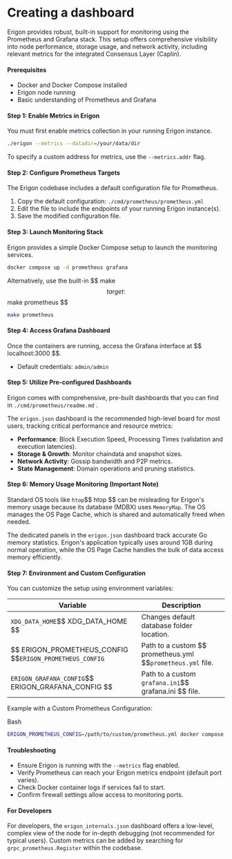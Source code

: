 # Creating a dashboard

Erigon provides robust, built-in support for monitoring using the Prometheus and Grafana stack. This setup offers comprehensive visibility into node performance, storage usage, and network activity, including relevant metrics for the integrated Consensus Layer (Caplin).

#### Prerequisites

* Docker and Docker Compose installed
* Erigon node running
* Basic understanding of Prometheus and Grafana

#### Step 1: Enable Metrics in Erigon

You must first enable metrics collection in your running Erigon instance.

```sh
./erigon --metrics --datadir=/your/data/dir
```

To specify a custom address for metrics, use the `--metrics.addr` flag.

#### Step 2: Configure Prometheus Targets

The Erigon codebase includes a default configuration file for Prometheus.

1. Copy the default configuration: `./cmd/prometheus/prometheus.yml`
2. Edit the file to include the endpoints of your running Erigon instance(s).
3. Save the modified configuration file.

#### Step 3: Launch Monitoring Stack

Erigon provides a simple Docker Compose setup to launch the monitoring services.

```sh
docker compose up -d prometheus grafana
```

Alternatively, use the built-in $$ $\text{make}$ $$ target: $$ $\text{make prometheus}$ $$

```sh
make prometheus
```

#### Step 4: Access Grafana Dashboard

Once the containers are running, access the Grafana interface at $$ $\text{localhost:3000}$ $$.

* Default credentials: `admin/admin`

#### Step 5: Utilize Pre-configured Dashboards

Erigon comes with comprehensive, pre-built dashboards that you can find in `./cmd/prometheus/readme.md` .

The `erigon.json` dashboard is the recommended high-level board for most users, tracking critical performance and resource metrics:

* **Performance**: Block Execution Speed, Processing Times (validation and execution latencies).
* **Storage & Growth**: Monitor chaindata and snapshot sizes.
* **Network Activity**: Gossip bandwidth and P2P metrics.
* **State Management**: Domain operations and pruning statistics.

#### Step 6: Memory Usage Monitoring (Important Note)

Standard OS tools like `htop`$$ $\text{htop}$ $$ can be misleading for Erigon's memory usage because its database (MDBX) uses `MemoryMap`. The OS manages the OS Page Cache, which is shared and automatically freed when needed.

The dedicated panels in the `erigon.json` dashboard track accurate Go memory statistics. Erigon's application typically uses around 1GB during normal operation, while the OS Page Cache handles the bulk of data access memory efficiently.

#### Step 7: Environment and Custom Configuration

You can customize the setup using environment variables:

| **Variable**                                                        | **Description**                                                      |
| ------------------------------------------------------------------- | -------------------------------------------------------------------- |
| `XDG_DATA_HOME`$$ $\text{XDG\_DATA\_HOME}$ $$                       | Changes default database folder location.                            |
| $$ $\text{ERIGON\_PROMETHEUS\_CONFIG}$ $$`ERIGON_PROMETHEUS_CONFIG` | Path to a custom $$ $\text{prometheus.yml}$ $$`prometheus.yml` file. |
| `ERIGON_GRAFANA_CONFIG`$$ $\text{ERIGON\_GRAFANA\_CONFIG}$ $$       | Path to a custom `grafana.ini`$$ $\text{grafana.ini}$ $$ file.       |

Example with a Custom Prometheus Configuration:

Bash

```sh
ERIGON_PROMETHEUS_CONFIG=/path/to/custom/prometheus.yml docker compose up prometheus grafana
```

#### Troubleshooting

* Ensure Erigon is running with the `--metrics` flag enabled.
* Verify Prometheus can reach your Erigon metrics endpoint (default port varies).
* Check Docker container logs if services fail to start.
* Confirm firewall settings allow access to monitoring ports.

#### For Developers

For developers, the `erigon_internals.json` dashboard offers a low-level, complex view of the node for in-depth debugging (not recommended for typical users). Custom metrics can be added by searching for `grpc_prometheus.Register` within the codebase.
